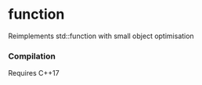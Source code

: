 # function

Reimplements std::function with small object optimisation

### Compilation

Requires C++17